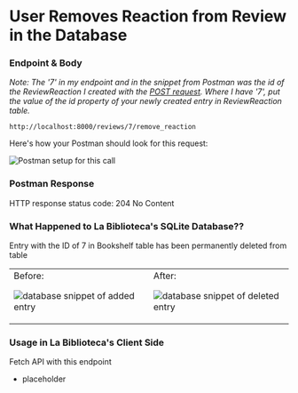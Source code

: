 # User Removes Reaction from Review in the Database

### Endpoint & Body

*Note: The '7' in my endpoint and in the snippet from Postman was the id of the ReviewReaction I created with the [POST request](/AddReviewReaction.md). Where I have '7', put the value of the id property of your newly created entry in ReviewReaction table.*

```
http://localhost:8000/reviews/7/remove_reaction
```

Here's how your Postman should look for this request:

![Postman setup for this call](https://user-images.githubusercontent.com/98675776/225180860-14d4f11f-36b3-4180-90af-e86c95c751b1.png)


### Postman Response

HTTP response status code: 204 No Content

### What Happened to La Biblioteca's SQLite Database??

Entry with the ID of 7 in Bookshelf table has been permanently deleted from table

<table><tr?></tr><td valign="top" width=50%>
Before:

![database snippet of added entry](https://user-images.githubusercontent.com/98675776/225180750-9c1b9350-972b-435d-af1e-2281e1959d5a.png)
</td><td valign="top" width=50%>
After:

![database snippet of deleted entry](https://user-images.githubusercontent.com/98675776/225180953-2f963d6a-44eb-4941-a6b5-b09627423f46.png)
</td></tr></table>

### Usage in La Biblioteca's Client Side
Fetch API with this endpoint
- placeholder
